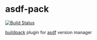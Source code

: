 # asdf-pack

[![Build Status](https://github.com/johnlayton/asdf-pack/workflows/main/badge.svg)](https://github.com/johnlayton/asdf-pac/actions)

[buildpack](https://github.com/buildpacks/pack) plugin for [asdf](https://github.com/asdf-vm/asdf) version manager
